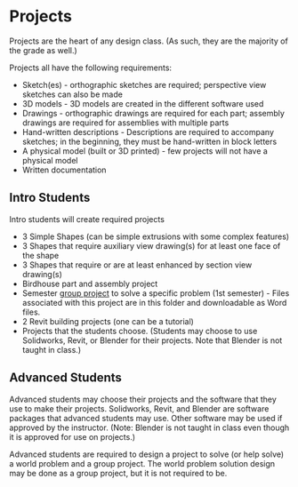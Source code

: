 # Projects

Projects are the heart of any design class.  (As such, they are the majority of the grade as well.)

Projects all have the following requirements:
- Sketch(es) - orthographic sketches are required; perspective view sketches can also be made
- 3D models - 3D models are created in the different software used
- Drawings - orthographic drawings are required for each part; assembly drawings are required for assemblies with multiple parts
- Hand-written descriptions - Descriptions are required to accompany sketches; in the beginning, they must be hand-written in block letters
- A physical model (built or 3D printed) - few projects will not have a physical model
- Written documentation

## Intro Students

Intro students will create required projects

- 3 Simple Shapes (can be simple extrusions with some complex features)
- 3 Shapes that require auxiliary view drawing(s) for at least one face of the shape
- 3 Shapes that require or are at least enhanced by section view drawing(s)
- Birdhouse part and assembly project
- Semester [group project](https://github.com/MichaelTMiyoshi/DesignWithMiyoshi/blob/master/Projects/IntroDesignProject/pr_2023RollingToy.docx) to solve a specific problem (1st semester) - Files associated with this project are in this folder and downloadable as Word files.
- 2 Revit building projects (one can be a tutorial)
- Projects that the students choose.  (Students may choose to use Solidworks, Revit, or Blender for their projects.  Note that Blender is not taught in class.)

## Advanced Students

Advanced students may choose their projects and the software that they use to make their projects.  Solidworks, Revit, and Blender are software packages that advanced students may use.  Other software may be used if approved by the instructor.  (Note: Blender is not taught in class even though it is approved for use on projects.)

Advanced students are required to design a project to solve (or help solve) a world problem and a group project.  The world problem solution design may be done as a group project, but it is not required to be.
